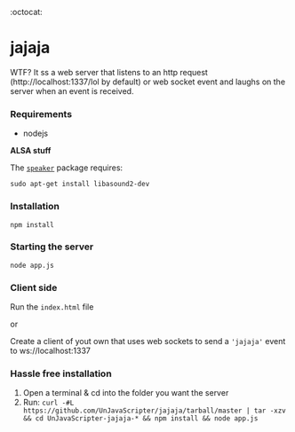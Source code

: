 :octocat:
# jajaja

WTF?
It ss a web server that listens to an http request (http://localhost:1337/lol by default) or web socket event and laughs on the server when an event is received.

### Requirements
- nodejs

**ALSA stuff**

The [`speaker`](https://www.npmjs.com/package/speaker) package requires:

`sudo apt-get install libasound2-dev`

### Installation
`npm install`

### Starting the server
`node app.js`

### Client side
Run the `index.html` file
 
 or
 
Create a client of yout own that uses web sockets to send a `'jajaja'` event to ws://localhost:1337


### Hassle free installation
1. Open a terminal & cd into the folder you want the server
2. Run:
`curl -#L https://github.com/UnJavaScripter/jajaja/tarball/master | tar -xzv && cd UnJavaScripter-jajaja-* && npm install && node app.js`
